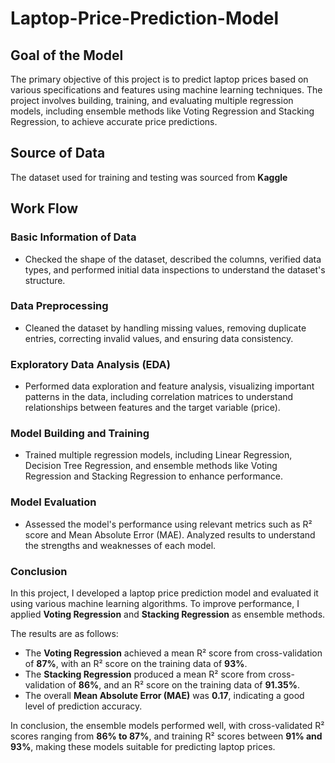 # Laptop-Price-Prediction-Model

## **Goal of the Model**

The primary objective of this project is to predict laptop prices based on various specifications and features using machine learning techniques. The project involves building, training, and evaluating multiple regression models, including ensemble methods like Voting Regression and Stacking Regression, to achieve accurate price predictions.

## **Source of Data**
The dataset used for training and testing was sourced from **Kaggle**

## **Work Flow**

### Basic Information of Data
- Checked the shape of the dataset, described the columns, verified data types, and performed initial data inspections to understand the dataset's structure.
### Data Preprocessing
- Cleaned the dataset by handling missing values, removing duplicate entries, correcting invalid values, and ensuring data consistency.
### Exploratory Data Analysis (EDA)
- Performed data exploration and feature analysis, visualizing important patterns in the data, including correlation matrices to understand relationships between features and the target variable (price).
### Model Building and Training 
- Trained multiple regression models, including Linear Regression, Decision Tree Regression, and ensemble methods like Voting Regression and Stacking Regression to enhance performance.
### Model Evaluation
- Assessed the model's performance using relevant metrics such as R² score and Mean Absolute Error (MAE). Analyzed results to understand the strengths and weaknesses of each model.

### Conclusion

In this project, I developed a laptop price prediction model and evaluated it using various machine learning algorithms. To improve performance, I applied **Voting Regression** and **Stacking Regression** as ensemble methods.

The results are as follows:
- The **Voting Regression** achieved a mean R² score from cross-validation of **87%**, with an R² score on the training data of **93%**.
- The **Stacking Regression** produced a mean R² score from cross-validation of **86%**, and an R² score on the training data of **91.35%**.
- The overall **Mean Absolute Error (MAE)** was **0.17**, indicating a good level of prediction accuracy.

In conclusion, the ensemble models performed well, with cross-validated R² scores ranging from **86% to 87%**, and training R² scores between **91% and 93%**, making these models suitable for predicting laptop prices.

